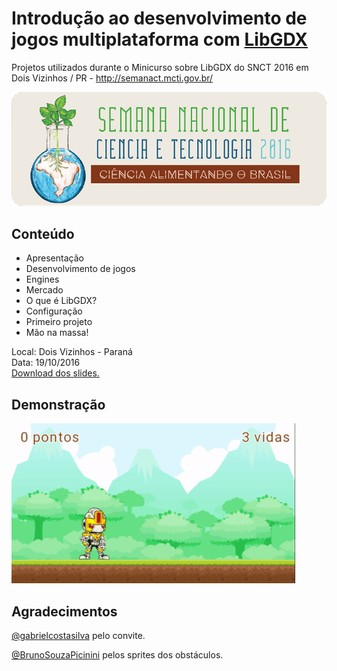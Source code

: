 # Introdução ao desenvolvimento de jogos multiplataforma com [LibGDX](http://libgdx.badlogicgames.com/)

Projetos utilizados durante o Minicurso sobre LibGDX do SNCT 2016 em Dois Vizinhos / PR - http://semanact.mcti.gov.br/

![SNCT 2016](/logo.png)

## Conteúdo
* Apresentação
* Desenvolvimento de jogos
* Engines
* Mercado
* O que é LibGDX?
* Configuração
* Primeiro projeto
* Mão na massa!

Local: Dois Vizinhos - Paraná <br>
Data:  19/10/2016  <br>
[Download dos slides.](/Minicurso%20LibGDX.pdf)

## Demonstração

![demonstração](/demo.gif)

## Agradecimentos

[@gabrielcostasilva](https://github.com/gabrielcostasilva) pelo convite.

[@BrunoSouzaPicinini](https://github.com/BrunoSouzaPicinini) pelos sprites dos obstáculos.
